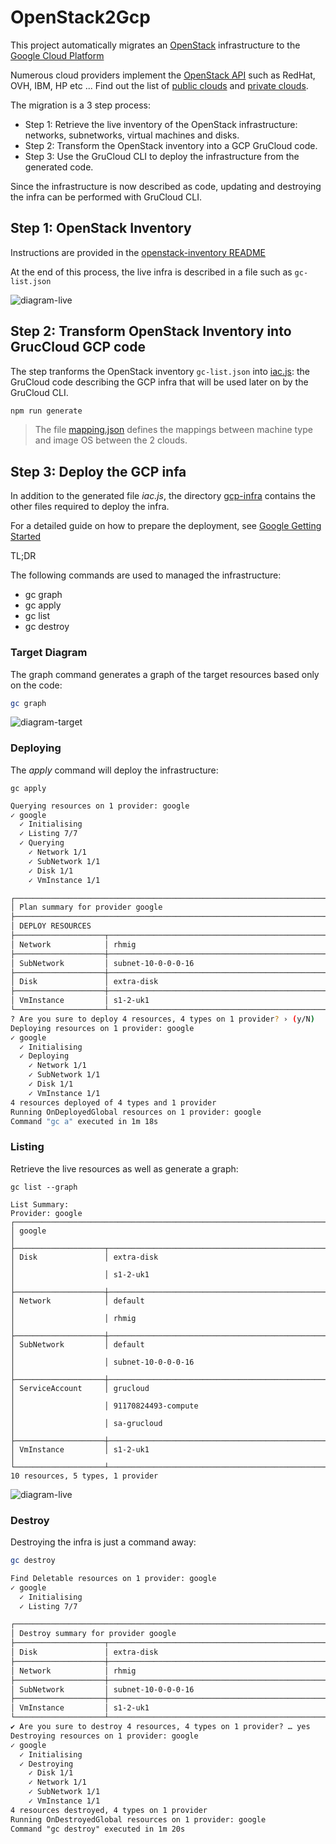 # OpenStack2Gcp

This project automatically migrates an [OpenStack](https://www.openstack.org/) infrastructure to the [Google Cloud Platform](https://cloud.google.com/)

Numerous cloud providers implement the [OpenStack API](https://docs.openstack.org/api-quick-start/) such as RedHat, OVH, IBM, HP etc ... Find out the list of [public clouds](https://www.openstack.org/marketplace/public-clouds/) and [private clouds](https://www.openstack.org/marketplace/hosted-private-clouds/).

The migration is a 3 step process:

- Step 1: Retrieve the live inventory of the OpenStack infrastructure: networks, subnetworks, virtual machines and disks.
- Step 2: Transform the OpenStack inventory into a GCP GruCloud code.
- Step 3: Use the GruCloud CLI to deploy the infrastructure from the generated code.

Since the infrastructure is now described as code, updating and destroying the infra can be performed with GruCloud CLI.

## Step 1: OpenStack Inventory

Instructions are provided in the [openstack-inventory README](./openstack-inventory/README.md)

At the end of this process, the live infra is described in a file such as `gc-list.json`

![diagram-live](openstack-inventory/diagram-live.svg)

## Step 2: Transform OpenStack Inventory into GrucCloud GCP code

The step tranforms the OpenStack inventory `gc-list.json` into [iac.js](./gcp-infra/iac.js): the GruCloud code describing the GCP infra that will be used later on by the GruCloud CLI.

```sh
npm run generate
```

> The file [mapping.json](./mapping.json) defines the mappings between machine type and image OS between the 2 clouds.

## Step 3: Deploy the GCP infa

In addition to the generated file _iac.js_, the directory [gcp-infra](./gcp-infra) contains the other files required to deploy the infra.

For a detailed guide on how to prepare the deployment, see [Google Getting Started](https://www.grucloud.com/docs/google/GoogleGettingStarted)

TL;DR

The following commands are used to managed the infrastructure:

- gc graph
- gc apply
- gc list
- gc destroy

### Target Diagram

The graph command generates a graph of the target resources based only on the code:

```sh
gc graph
```

![diagram-target](gcp-infra/diagram-target.svg)

### Deploying

The _apply_ command will deploy the infrastructure:

```
gc apply
```

```sh
Querying resources on 1 provider: google
✓ google
  ✓ Initialising
  ✓ Listing 7/7
  ✓ Querying
    ✓ Network 1/1
    ✓ SubNetwork 1/1
    ✓ Disk 1/1
    ✓ VmInstance 1/1

┌────────────────────────────────────────────────────────────────────────────┐
│ Plan summary for provider google                                           │
├────────────────────────────────────────────────────────────────────────────┤
│ DEPLOY RESOURCES                                                           │
├────────────────────┬───────────────────────────────────────────────────────┤
│ Network            │ rhmig                                                 │
├────────────────────┼───────────────────────────────────────────────────────┤
│ SubNetwork         │ subnet-10-0-0-0-16                                    │
├────────────────────┼───────────────────────────────────────────────────────┤
│ Disk               │ extra-disk                                            │
├────────────────────┼───────────────────────────────────────────────────────┤
│ VmInstance         │ s1-2-uk1                                              │
└────────────────────┴───────────────────────────────────────────────────────┘
? Are you sure to deploy 4 resources, 4 types on 1 provider? › (y/N)
Deploying resources on 1 provider: google
✓ google
  ✓ Initialising
  ✓ Deploying
    ✓ Network 1/1
    ✓ SubNetwork 1/1
    ✓ Disk 1/1
    ✓ VmInstance 1/1
4 resources deployed of 4 types and 1 provider
Running OnDeployedGlobal resources on 1 provider: google
Command "gc a" executed in 1m 18s
```

### Listing

Retrieve the live resources as well as generate a graph:

```
gc list --graph
```

```
List Summary:
Provider: google
┌────────────────────────────────────────────────────────────────────────────┐
│ google                                                                     │
├────────────────────┬───────────────────────────────────────────────────────┤
│ Disk               │ extra-disk                                            │
│                    │ s1-2-uk1                                              │
├────────────────────┼───────────────────────────────────────────────────────┤
│ Network            │ default                                               │
│                    │ rhmig                                                 │
├────────────────────┼───────────────────────────────────────────────────────┤
│ SubNetwork         │ default                                               │
│                    │ subnet-10-0-0-0-16                                    │
├────────────────────┼───────────────────────────────────────────────────────┤
│ ServiceAccount     │ grucloud                                              │
│                    │ 91170824493-compute                                   │
│                    │ sa-grucloud                                           │
├────────────────────┼───────────────────────────────────────────────────────┤
│ VmInstance         │ s1-2-uk1                                              │
└────────────────────┴───────────────────────────────────────────────────────┘
10 resources, 5 types, 1 provider

```

![diagram-live](gcp-infra/diagram-live.svg)

### Destroy

Destroying the infra is just a command away:

```sh
gc destroy
```

```txt
Find Deletable resources on 1 provider: google
✓ google
  ✓ Initialising
  ✓ Listing 7/7

┌────────────────────────────────────────────────────────────────────────────┐
│ Destroy summary for provider google                                        │
├────────────────────┬───────────────────────────────────────────────────────┤
│ Disk               │ extra-disk                                            │
├────────────────────┼───────────────────────────────────────────────────────┤
│ Network            │ rhmig                                                 │
├────────────────────┼───────────────────────────────────────────────────────┤
│ SubNetwork         │ subnet-10-0-0-0-16                                    │
├────────────────────┼───────────────────────────────────────────────────────┤
│ VmInstance         │ s1-2-uk1                                              │
└────────────────────┴───────────────────────────────────────────────────────┘
✔ Are you sure to destroy 4 resources, 4 types on 1 provider? … yes
Destroying resources on 1 provider: google
✓ google
  ✓ Initialising
  ✓ Destroying
    ✓ Disk 1/1
    ✓ Network 1/1
    ✓ SubNetwork 1/1
    ✓ VmInstance 1/1
4 resources destroyed, 4 types on 1 provider
Running OnDestroyedGlobal resources on 1 provider: google
Command "gc destroy" executed in 1m 20s
```
